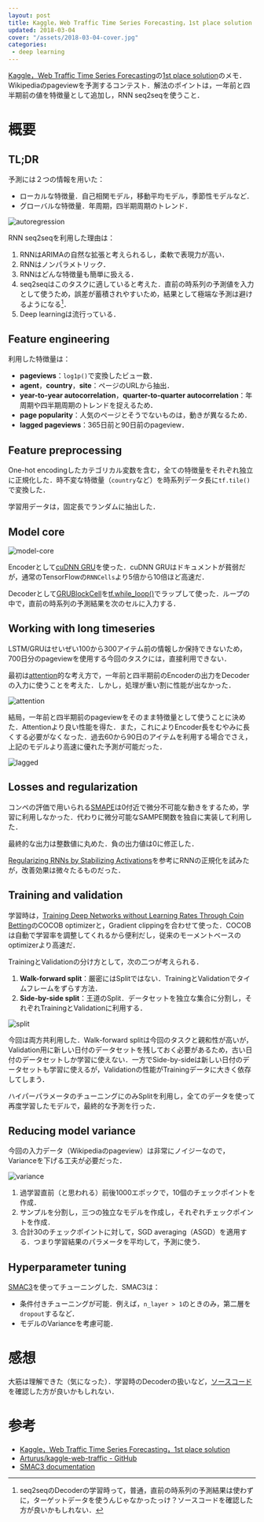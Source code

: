 ```yaml
---
layout: post
title: Kaggle，Web Traffic Time Series Forecasting，1st place solution
updated: 2018-03-04
cover: "/assets/2018-03-04-cover.jpg"
categories:
 - deep learning
---
```


[Kaggle，Web Traffic Time Series Forecasting](https://www.kaggle.com/c/web-traffic-time-series-forecasting)の[1st place solution](https://www.kaggle.com/c/web-traffic-time-series-forecasting/discussion/43795)のメモ．Wikipediaのpageviewを予測するコンテスト．解法のポイントは，一年前と四半期前の値を特徴量として追加し，RNN seq2seqを使うこと．

# 概要

## TL;DR

予測には２つの情報を用いた：
- ローカルな特徴量．自己相関モデル，移動平均モデル，季節性モデルなど．
- グローバルな特徴量．年周期，四半期周期のトレンド．

![autoregression]({{site.baseurl}}/assets/2018-03-04-autoregression.png)

RNN seq2seqを利用した理由は：
1. RNNはARIMAの自然な拡張と考えられるし，柔軟で表現力が高い．
2. RNNはノンパラメトリック．
3. RNNはどんな特徴量も簡単に扱える．
4. seq2seqはこのタスクに適していると考えた．直前の時系列の予測値を入力として使うため，誤差が蓄積されやすいため，結果として極端な予測は避けるようになる[^1]．
5. Deep learningは流行っている．

[^1]: seq2seqのDecoderの学習時って，普通，直前の時系列の予測結果は使わずに，ターゲットデータを使うんじゃなかったっけ？ソースコードを確認した方が良いかもしれない．

## Feature engineering

利用した特徴量は：
- **pageviews**：`log1p()`で変換したビュー数．
- **agent**，**country**，**site**：ページのURLから抽出．
- **year-to-year autocorrelation**，**quarter-to-quarter autocorrelation**：年周期や四半期周期のトレンドを捉えるため．
- **page popularity**：人気のページとそうでないものは，動きが異なるため．
- **lagged pageviews**：365日前と90日前のpageview．

## Feature preprocessing

One-hot encodingしたカテゴリカル変数を含む，全ての特徴量をそれぞれ独立に正規化した．時不変な特徴量（`country`など）を時系列データ長に`tf.tile()`で変換した．

学習用データは，固定長でランダムに抽出した．

## Model core

![model-core]({{site.baseurl}}/assets/2018-03-04-model-core.png)

Encoderとして[cuDNN GRU](https://www.tensorflow.org/versions/master/api_docs/python/tf/contrib/cudnn_rnn/CudnnGRU)を使った．cuDNN GRUはドキュメントが貧弱だが，通常のTensorFlowの`RNNCells`より5倍から10倍ほど高速だ．

Decoderとして[GRUBlockCell](https://www.tensorflow.org/api_docs/python/tf/contrib/rnn/GRUBlockCell)を[tf.while_loop()](https://www.tensorflow.org/api_docs/python/tf/while_loop)でラップして使った．ループの中で，直前の時系列の予測結果を次のセルに入力する．

## Working with long timeseries

LSTM/GRUはせいぜい100から300アイテム前の情報しか保持できないため，700日分のpageviewを使用する今回のタスクには，直接利用できない．

最初は[attention](https://distill.pub/2016/augmented-rnns/)的な考え方で，一年前と四半期前のEncoderの出力をDecoderの入力に使うことを考えた．しかし，処理が重い割に性能が出なかった．

![attention]({{site.baseurl}}/assets/2018-03-04-attention.png)

結局，一年前と四半期前のpageviewをそのまま特徴量として使うことに決めた．Attentionより良い性能を得た．また，これによりEncoder長をむやみに長くする必要がなくなった．過去60から90日のアイテムを利用する場合でさえ，上記のモデルより高速に優れた予測が可能だった．

![lagged]({{site.baseurl}}/assets/2018-03-04-lagged.png)

## Losses and regularization

コンペの評価で用いられる[SMAPE](https://en.wikipedia.org/wiki/Symmetric_mean_absolute_percentage_error)は0付近で微分不可能な動きをするため，学習に利用しなかった．代わりに微分可能なSAMPE関数を独自に実装して利用した．

最終的な出力は整数値に丸めた．負の出力値は0に修正した．

[Regularizing RNNs by Stabilizing Activations](https://arxiv.org/abs/1511.08400)を参考にRNNの正規化を試みたが，改善効果は微々たるものだった．

## Training and validation

学習時は，[Training Deep Networks without Learning Rates Through Coin Betting](https://arxiv.org/abs/1705.07795)のCOCOB optimizerと，Gradient clippingを合わせて使った．COCOBは自動で学習率を調整してくれるから便利だし，従来のモーメントベースのoptimizerより高速だ．

TrainingとValidationの分け方として，次の二つが考えられる．
1. **Walk-forward split**：厳密にはSplitではない．TrainingとValidationでタイムフレームをずらす方法．
2. **Side-by-side split**：王道のSplit．データセットを独立な集合に分割し，それぞれTrainingとValidationに利用する．

![split]({{site.baseurl}}/assets/2018-03-04-split.png)

今回は両方共利用した．Walk-forward splitは今回のタスクと親和性が高いが，Validation用に新しい日付のデータセットを残しておく必要があるため，古い日付のデータセットしか学習に使えない．一方でSide-by-sideは新しい日付のデータセットも学習に使えるが，Validationの性能がTrainingデータに大きく依存してしまう．

ハイパーパラメータのチューニングにのみSplitを利用し，全てのデータを使って再度学習したモデルで，最終的な予測を行った．

## Reducing model variance

今回の入力データ（Wikipediaのpageview）は非常にノイジーなので，Varianceを下げる工夫が必要だった．

![variance]({{site.baseurl}}/assets/2018-03-04-variance.png)

1. 過学習直前（と思われる）前後1000エポックで，10個のチェックポイントを作成．
2. サンプルを分割し，三つの独立なモデルを作成し，それぞれチェックポイントを作成．
3. 合計30のチェックポイントに対して，SGD averaging（ASGD）を適用する．つまり学習結果のパラメータを平均して，予測に使う．

## Hyperparameter tuning

[SMAC3](https://automl.github.io/SMAC3/stable/)を使ってチューニングした．SMAC3は：

- 条件付きチューニングが可能．例えば，`n_layer > 1`のときのみ，第二層を`dropout`するなど．
- モデルのVarianceを考慮可能．

# 感想

大筋は理解できた（気になった）．学習時のDecoderの扱いなど，[ソースコード](https://github.com/Arturus/kaggle-web-traffic)を確認した方が良いかもしれない．

# 参考

- [Kaggle，Web Traffic Time Series Forecasting，1st place solution](https://www.kaggle.com/c/web-traffic-time-series-forecasting/discussion/43795)
- [Arturus/kaggle-web-traffic - GitHub](https://github.com/Arturus/kaggle-web-traffic)
- [SMAC3 documentation](https://automl.github.io/SMAC3/stable/)
